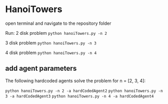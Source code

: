 # HanoiTowers

open terminal and navigate to the repository folder

Run:
2 disk problem
`python hanoiTowers.py -n 2`

3 disk problem
`python hanoiTowers.py -n 3`

4 disk problem
`python hanoiTowers.py -n 4`

## add agent parameters
The following hardcoded agents solve the problem for n = [2, 3, 4]:

`python hanoiTowers.py -n 2 -a hardCodedAgent2`
`python hanoiTowers.py -n 3 -a hardCodedAgent3`
`python hanoiTowers.py -n 4 -a hardCodedAgent4`

